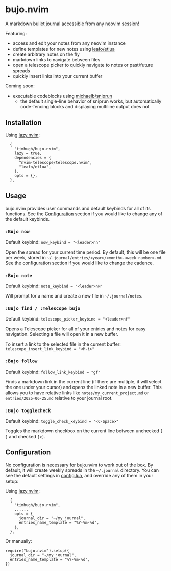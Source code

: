 # bujo.nvim

A markdown bullet journal accessible from any neovim session!

Featuring:

- access and edit your notes from any neovim instance
- define templates for new notes using [leafo/etlua](https://github.com/leafo/etlua)
- create arbitrary notes on the fly
- markdown links to navigate between files
- open a telescope picker to quickly navigate to notes or past/future spreads
- quickly insert links into your current buffer

Coming soon:

- executable codeblocks using [michaelb/sniprun](https://github.com/michaelb/sniprun)
	- the default single-line behavior of sniprun works, but automatically code-fencing blocks and displaying multiline output does not

## Installation

Using [lazy.nvim](https://github.com/folke/lazy.nvim):
```
  {
    "timhugh/bujo.nvim",
    lazy = true,
    dependencies = {
      "nvim-telescope/telescope.nvim",
      "leafo/etlua",
    },
    opts = {},
  },
```

## Usage

bujo.nvim provides user commands and default keybinds for all of its functions. See the [Configuration](#Configuration) section if you would like to change any of the default keybinds.

### `:Bujo now`

Default keybind: `now_keybind = "<leader>nn"`

Open the spread for your current time period. By default, this will be one file per week, stored in `~/.journal/entries/<year>/<month>-<week_number>.md`. See the configuration section if you would like to change the cadence.

### `:Bujo note`

Default keybind: `note_keybind = "<leader>nN"`

Will prompt for a name and create a new file in `~/.journal/notes`.

### `:Bujo find / :Telescope bujo`

Default keybind: `telescope_picker_keybind = "<leader>nf"`

Opens a Telescope picker for all of your entries and notes for easy navigation. Selecting a file will open it in a new buffer. 

To insert a link to the selected file in the current buffer: `telescope_insert_link_keybind = "<M-i>"`

### `:Bujo follow`

Default keybind: `follow_link_keybind = "gf"`

Finds a markdown link in the current line (if there are multiple, it will select the one under your cursor) and opens the linked note in a new buffer. This allows you to have relative links like `notes/my_current_project.md` or `entries/2025-06-25.md` relative to your journal root.

### `:Bujo togglecheck`

Default keybind: `toggle_check_keybind = "<C-Space>"`

Toggles the markdown checkbox on the current line between unchecked `[ ]` and checked `[x]`.

## Configuration

No configuration is necessary for bujo.nvim to work out of the box. By default, it will create weekly spreads in the `~/.journal` directory. You can see the default settings in [config.lua](/lua/bujo/config.lua), and override any of them in your setup:

Using [lazy.nvim](https://github.com/folke/lazy.nvim):
```
  {
    "timhugh/bujo.nvim",
    ......
    opts = {
      journal_dir = "~/my_journal",
      entries_name_template = "%Y-%m-%d",
    },
  },
```

Or manually:
```
require("bujo.nvim").setup({
  journal_dir = "~/my_journal",
  entries_name_template = "%Y-%m-%d",
})
```
